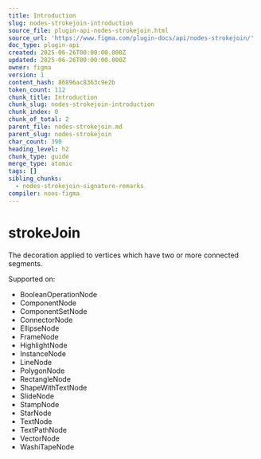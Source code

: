 ```yaml
---
title: Introduction
slug: nodes-strokejoin-introduction
source_file: plugin-api-nodes-strokejoin.html
source_url: 'https://www.figma.com/plugin-docs/api/nodes-strokejoin/'
doc_type: plugin-api
created: 2025-06-26T00:00:00.000Z
updated: 2025-06-26T00:00:00.000Z
owner: figma
version: 1
content_hash: 86896ac8363c9e2b
token_count: 112
chunk_title: Introduction
chunk_slug: nodes-strokejoin-introduction
chunk_index: 0
chunk_of_total: 2
parent_file: nodes-strokejoin.md
parent_slug: nodes-strokejoin
char_count: 390
heading_level: h2
chunk_type: guide
merge_type: atomic
tags: []
sibling_chunks:
  - nodes-strokejoin-signature-remarks
compiler: noos-figma
---
```


# strokeJoin

The decoration applied to vertices which have two or more connected segments.

 Supported on:

- BooleanOperationNode
- ComponentNode
- ComponentSetNode
- ConnectorNode
- EllipseNode
- FrameNode
- HighlightNode
- InstanceNode
- LineNode
- PolygonNode
- RectangleNode
- ShapeWithTextNode
- SlideNode
- StampNode
- StarNode
- TextNode
- TextPathNode
- VectorNode
- WashiTapeNode

